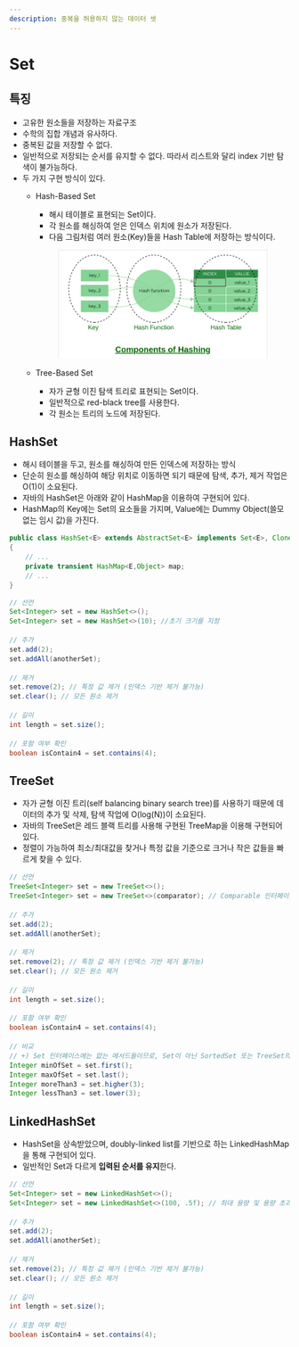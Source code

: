 ```yaml
---
description: 중복을 허용하지 않는 데이터 셋
---
```


# Set

## 특징

* 고유한 원소들을 저장하는 자료구조
* 수학의 집합 개념과 유사하다.
* 중복된 값을 저장할 수 없다.
* 일반적으로 저장되는 순서를 유지할 수 없다. 따라서 리스트와 달리 index 기반 탐색이 불가능하다.
* 두 가지 구현 방식이 있다.
  *   Hash-Based Set

      * 해시 테이블로 표현되는 Set이다.
      * 각 원소를 해싱하여 얻은 인덱스 위치에 원소가 저장된다.
      * 다음 그림처럼 여러 원소(Key)들을 Hash Table에 저장하는 방식이다.

      <figure><img src="../../.gitbook/assets/image (3) (1) (1) (1) (1) (1) (1) (1) (1).png" alt=""><figcaption></figcaption></figure>
  * Tree-Based Set
    * 자가 균형 이진 탐색 트리로 표현되는 Set이다.
    * 일반적으로 red-black tree를 사용한다.
    * 각 원소는 트리의 노드에 저장된다.

## HashSet

* 해시 테이블을 두고, 원소를 해싱하여 만든 인덱스에 저장하는 방식
* 단순히 원소를 해싱하여 해당 위치로 이동하면 되기 때문에 탐색, 추가, 제거 작업은 O(1)이 소요된다.
* 자바의 HashSet은 아래와 같이 HashMap을 이용하여 구현되어 있다.
* HashMap의 Key에는 Set의 요소들을 가지며, Value에는 Dummy Object(쓸모없는 임시 값)을 가진다.

```java
public class HashSet<E> extends AbstractSet<E> implements Set<E>, Cloneable, java.io.Serializable
{
    // ...
    private transient HashMap<E,Object> map;
    // ...
}
```

```java
// 선언
Set<Integer> set = new HashSet<>();
Set<Integer> set = new HashSet<>(10); //초기 크기를 지정

// 추가
set.add(2);
set.addAll(anotherSet);

// 제거
set.remove(2); // 특정 값 제거 (인덱스 기반 제거 불가능)
set.clear(); // 모든 원소 제거

// 길이
int length = set.size();

// 포함 여부 확인
boolean isContain4 = set.contains(4);
```

## TreeSet

* 자가 균형 이진 트리(self balancing binary search tree)를 사용하기 때문에 데이터의 추가 및 삭제, 탐색 작업에 O(log(N))이 소요된다.
* 자바의 TreeSet은 레드 블랙 트리를 사용해 구현된 TreeMap을 이용해 구현되어 있다.
* 정렬이 가능하여 최소/최대값을 찾거나 특정 값을 기준으로 크거나 작은 값들을 빠르게 찾을 수 있다.

```java
// 선언
TreeSet<Integer> set = new TreeSet<>();
TreeSet<Integer> set = new TreeSet<>(comparator); // Comparable 인터페이스를 구현하지 않았다면 명시해주어야 한다.

// 추가
set.add(2);
set.addAll(anotherSet);

// 제거
set.remove(2); // 특정 값 제거 (인덱스 기반 제거 불가능)
set.clear(); // 모든 원소 제거

// 길이
int length = set.size();

// 포함 여부 확인
boolean isContain4 = set.contains(4);

// 비교 
// +) Set 인터페이스에는 없는 메서드들이므로, Set이 아닌 SortedSet 또는 TreeSet의 객체여야 동작한다.
Integer minOfSet = set.first();
Integer maxOfSet = set.last();
Integer moreThan3 = set.higher(3);
Integer lessThan3 = set.lower(3);
```

## LinkedHashSet

* HashSet을 상속받았으며, doubly-linked list를 기반으로 하는 LinkedHashMap을 통해 구현되어 있다.
* 일반적인 Set과 다르게 **입력된 순서를 유지**한다.

```java
// 선언
Set<Integer> set = new LinkedHashSet<>();
Set<Integer> set = new LinkedHashSet<>(100, .5f); // 최대 용량 및 용량 초과 시 늘리는 비율을 지정 가능

// 추가
set.add(2);
set.addAll(anotherSet);

// 제거
set.remove(2); // 특정 값 제거 (인덱스 기반 제거 불가능)
set.clear(); // 모든 원소 제거

// 길이
int length = set.size();

// 포함 여부 확인
boolean isContain4 = set.contains(4);
```
